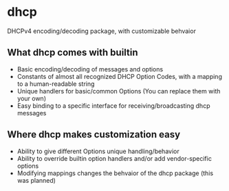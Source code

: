 # dhcp
DHCPv4 encoding/decoding package, with customizable behvaior
## What dhcp comes with builtin
- Basic encoding/decoding of messages and options
- Constants of almost all recognized DHCP Option Codes, with a mapping to a human-readable string
- Unique handlers for basic/common Options (You can replace them with your own)
- Easy binding to a specific interface for receiving/broadcasting dhcp messages
## Where dhcp makes customization easy
- Ability to give different Options unique handling/behavior
- Ability to override builtin option handlers and/or add vendor-specific options
- Modifying mappings changes the behvaior of the dhcp package (this was planned)
